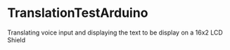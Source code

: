 # TranslationTestArduino
Translating voice input and displaying the text to be display on a 16x2 LCD Shield
